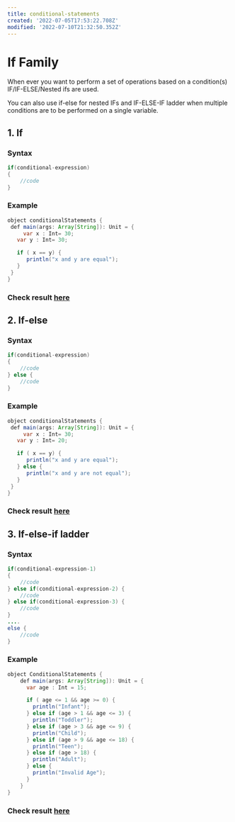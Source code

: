 ```yaml
---
title: conditional-statements
created: '2022-07-05T17:53:22.708Z'
modified: '2022-07-10T21:32:50.352Z'
---
```


# If Family

When ever you want to perform a set of operations based on a condition(s) IF/IF-ELSE/Nested ifs are used.

You can also use if-else for nested IFs and IF-ELSE-IF ladder when multiple conditions are to be performed on a single variable.

## 1. If

### Syntax

```java
if(conditional-expression)
{
    //code
}
```
### Example

```java
object conditionalStatements {
 def main(args: Array[String]): Unit = {
	 var x : Int= 30;
   var y : Int= 30;

   if ( x == y) {
      println("x and y are equal");
   }
 }
}
```
### Check result [here](https://onecompiler.com/scala/3vwfa4sy4)

## 2. If-else

### Syntax

```java
if(conditional-expression)
{
    //code
} else {
    //code
}
```
### Example

```java
object conditionalStatements {
 def main(args: Array[String]): Unit = {
	 var x : Int= 30;
   var y : Int= 20;

   if ( x == y) {
      println("x and y are equal");
   } else {
      println("x and y are not equal");
   }
 }
}
```
### Check result [here](https://onecompiler.com/scala/3vwfa8p6z)

## 3. If-else-if ladder

### Syntax
```java
if(conditional-expression-1)
{
    //code
} else if(conditional-expression-2) {
    //code
} else if(conditional-expression-3) {
    //code
}
....
else {
    //code
}
```

### Example
```java
object ConditionalStatements {
	def main(args: Array[String]): Unit = {
 	  var age : Int = 15;

	  if ( age <= 1 && age >= 0) {
	    println("Infant");
	  } else if (age > 1 && age <= 3) {
	    println("Toddler");
	  } else if (age > 3 && age <= 9) {
	    println("Child");
	  } else if (age > 9 && age <= 18) {
	    println("Teen");
	  } else if (age > 18) {
	    println("Adult");
	  } else {
	    println("Invalid Age");
	  }
	}
}
```
### Check result [here](https://onecompiler.com/scala/3vwfadghg)

